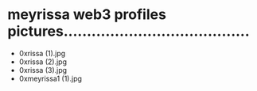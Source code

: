 # meyrissa web3 profiles pictures........................................
- 0xrissa (1).jpg
- 0xrissa (2).jpg
- 0xrissa (3).jpg
- 0xmeyrissa1 (1).jpg
